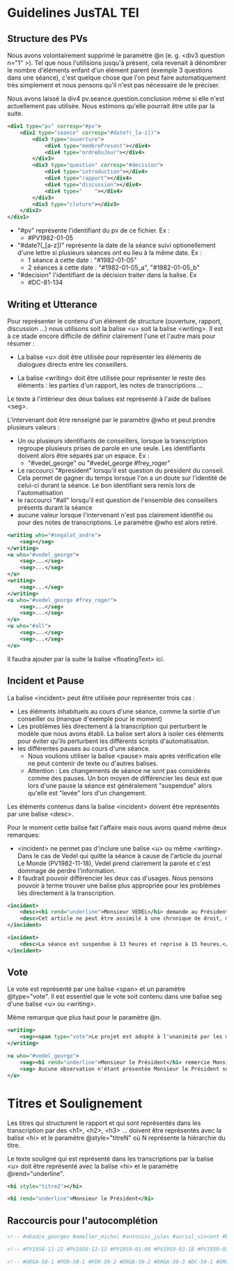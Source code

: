 # Guidelines JusTAL TEI

## Structure des PVs

Nous avons volontairement supprimé le paramètre @n (e. g. \<div3 question n="1" \>). Tel que nous l'utilisions jusqu'à présent, cela revenait à dénombrer le nombre d'éléments enfant d'un élément parent (exemple 3 questions dans une séance), c'est quelque chose que l'on peut faire automatiquement très simplement et nous pensons qu'il n'est pas nécessaire de le préciser.

Nous avons laissé la div4 pv.seance.question.conclusion même si elle n'est actuellement pas utilisée. Nous estimons qu'elle pourrait être utile par la suite.

```xml
<div1 type="pv" corresp="#pv">
    <div2 type="seance" corresp="#date?(_[a-z])">
        <div3 type="ouverture">
            <div4 type="membrePresent"></div4>
            <div4 type="ordreDuJour"></div4>
        </div3>
        <div3 type="question" corresp="#decision">
            <div4 type="introduction"></div4>
            <div4 type="rapport"></div4>
            <div4 type="discussion"></div4>
            <div4 type="    "></div4>
        </div3>
        <div3 type="cloture"></div3>
    </div2>
</div1>
```

- "#pv" représente l'identifiant du pv de ce fichier. Ex : 
    - #PV1982-01-05
- "#date?(_[a-z])" représente la date de la séance suivi optionellement d'une lettre si plusieurs séances ont eu lieu à la même date. Ex : 
    - 1 séance à cette date : "#1982-01-05"
    - 2 séances à cette date :  "#1982-01-05_a", "#1982-01-05_b"
- "#decision" l'identifiant de la décision traiter dans la balise. Ex
    - #DC-81-134

## Writing et Utterance

Pour représenter le contenu d'un élément de structure (ouverture, rapport, discussion ...) nous utilisons soit la balise \<u\> soit la balise \<writing\>. Il est à ce stade encore difficile de définir clairement l'une et l'autre mais pour résumer :

- La balise \<u\> doit être utilisée pour représenter les éléments de dialogues directs entre les conseillers.

- La balise \<writing\> doit être utilisée pour représenter le reste des éléments : les parties d'un rapport, les notes de transcriptions ...

Le texte à l'intérieur des deux balises est représenté à l'aide de balises \<seg\>.

L'intervenant doit être renseigné par le paramètre @who et peut prendre plusieurs valeurs :

- Un ou plusieurs identifiants de conseillers, lorsque la transcription regroupe plusieurs prises de parole en une seule. Les identifiants doivent alors être séparés par un espace. Ex :
    - "#vedel_george" ou "#vedel_george #frey_roger"
- Le raccourci "#president" lorsqu'il est question du président du conseil. Cela permet de gagner du temps lorsque l'on a un doute sur l'identité de celui-ci durant la séance. Le bon identifiant sera remis lors de l'automatisation
- le raccourci "#all" lorsqu'il est question de l'ensemble des conseillers présents durant la séance
- aucune valeur lorsque l'intervenant n'est pas clairement identifié ou pour des notes de transcriptions. Le paramètre @who est alors retiré.


```xml
<writing who="#segalat_andre">
    <seg></seg>
</writing>
<u who="#vedel_george">
    <seg>...</seg>
    <seg>...</seg>
</u>
<writing>
    <seg>...</seg>
</writing>
<u who="#vedel_george #frey_roger">
    <seg>...</seg>
    <seg>...</seg>
</u>
<u who="#all">
    <seg>...</seg>
    <seg>...</seg>
</u>
```

Il faudra ajouter par la suite la balise \<floatingText\> ici.

## Incident et Pause

La balise \<incident\> peut être utilisée pour représenter trois cas : 
- Les éléments inhabituels au cours d'une séance, comme la sortie d'un conseiller ou (manque d'exemple pour le moment)
- Les problèmes liés directement à la transcription qui perturbent le modèle que nous avons établi. La balise sert alors à isoler ces éléments pour éviter qu'ils perturbent les différents scripts d'automatisation.
-  les différentes pauses au cours d'une séance. 
    - Nous voulions utiliser la balise \<pause\> mais après vérification elle ne peut contenir de texte ou d'autres balises. 
    - Attention : Les changements de séance ne sont pas considérés comme des pauses. Un bon moyen de différencier les deux est que lors d'une pause la séance est généralement "suspendue" alors qu'elle est "levée" lors d'un changement.

Les éléments contenus dans la balise \<incident\> doivent être représentés par une balise \<desc\>.

Pour le moment cette balise fait l'affaire mais nous avons quand même deux remarques:
- \<incident\> ne permet pas d'inclure une balise \<u\> ou même \<writing\>. Dans le cas de Vedel qui quitte la séance à cause de l'article du journal Le Monde (PV1982-11-18), Vedel prend clairement la parole et c'est dommage de perdre l'information.
- Il faudrait pouvoir différencier les deux cas d'usages. Nous pensons pouvoir à terme trouver une balise plus appropriée pour les problèmes liés directement à la transcription.

```xml
<incident>
    <desc><hi rend="underline">Monsieur VEDEL</hi> demande au Président de bien vouloir l'excuser. Il souhaite, en effet, se retirer ayant, comme chacun le sait, dans un article du 3 février 1979, paru dans le journal "Le Monde", pris position sur la question essentielle qu'aura à connaître le Conseil c'est-à-dire l'obligation de mixité.</desc>
    <desc>Cet article ne peut être assimilé à une chronique de droit, même s'il ne présente pas un caractère polémique. Ne voulant pas être dans la position de "Barbe molle", avocat cher à Courteline, qui est tantôt juge, tantôt avocat, Monsieur VEDEL préfère se retirer.</desc>
</incident>

<incident>
    <desc>La séance est suspendue à 13 heures et reprise à 15 heures.</desc>
</incident>
```

## Vote

Le vote est représenté par une balise \<span\> et un paramètre @type="vote". Il est essentiel que le vote soit contenu dans une balise seg d'une balise \<u\> ou \<writing\>. 

Même remarque que plus haut pour le paramètre @n.

```xml
<writing>
    <seg><span type="vote">Le projet est adopté à l'unanimité par les membres du Conseil.</span></seg>
</writing>

<u who="#vedel_george">
    <seg><hi rend="underline">Monsieur le Président</hi> remercie Monsieur SEGALAT pour ...</seg>
    <seg> Aucune observation n'étant présentée Monsieur le Président soumet le projet de décision de Monsieur SEGALAT au vote du Conseil. <span type="vote">Ce projet est adopté à l'unanimité.</span></seg>
</u>

```

# Titres et Soulignement

Les titres qui structurent le rapport et qui sont représentés dans les transcription par des \<h1\>, \<h2\>, \<h3\> ... doivent être représentés avec la balise \<hi\> et le paramètre @style="titreN" où N représente la hiérarchie du titre.

Le texte souligné qui est représenté dans les transcriptions par la balise \<u\> doit être représenté avec la balise \<hi\> et le paramètre @rend="underline".

```xml
<hi style="titre2"></hi>

<hi rend="underline">Monsieur le Président</hi>
```

## Raccourcis pour l'autocomplétion

```xml
<!-- #abadie_georges #ameller_michel #antonini_jules #auriol_vincent #badinter_robert #barrot_jacques #bazy-malaurie_claire #belloubet_nicole #brouillet_rene #cabannes_jean #canivet_guy #cassin_rene #charasse_michel #chatenay_victor #chatenet_pierre #chenot_bernard #chirac_jacques #colliard_jean-claude #coste-floret_paul #coty_rene #dailly_etienne #de-guillenchmidt_jacqueline #debre_jean-louis #delepine_maurice #denoix-de-saint-marc_renaud #deschamps_andre #dubois_georges-leon #dumas_roland #dutheillet-de-lamothe_olivier #fabius_laurent #fabre_robert #faure_maurice #frey_roger #gilbert-jules_jean #giscard-d-estaing_valery #goguel_francois #gourault_jacqueline #gros_louis #guena_yves #haenel_hubert #hyest_jean-jacques #jospin_lionel #joxe_louis #joxe_pierre #jozeau-marigne_leon #juppe_alain #lancelot_alain #latscha_jacques #le-coq-de-kerland_charles #lecourt_robert #legatte_paul #lenoir_noelle #lottin_dominique #luchaire_francois #luquiens_corinne #maestracci_nicole #malbec_veronique #marcilhacy_pierre #mayer_daniel #mazeaud_pierre #mezard_jacques #michard-pellissier_jean #michelet_edmond #mollet-vieville_francis #monnerville_gaston #monnet_henri #noel_leon #palewski_gaston #pasteur-vallery-radot_louis #patin_maurice #pelletier_monique #peretti_achille #pezant_jean-louis #pillet_francois #pinault_michel #pompidou_georges #rey_henri #robert_jacques #rudloff_marcel #sainteny_jean #sarkozy_nicolas #schnapper_dominique #segalat_andre #seners_francois #simonnet_maurice-rene #steinmetz_pierre #vedel_georges #veil_simone #waline_marcel -->

<!-- #PV1958-11-22 #PV1958-12-13 #PV1959-01-08 #PV1959-03-18 #PV1959-03-21 #PV1959-05-14 #PV1959-06-24-25 #PV1959-07-24 #PV1959-11-27 #PV1960-01-15 #PV1960-01-29 #PV1960-04-07 #PV1960-05-12 #PV1960-07-08 #PV1960-08-11 #PV1960-10-10 #PV1960-10-14 #PV1960-11-18 #PV1960-12-17 #PV1960-12-20 #PV1960-12-23 #PV1961-01-14 #PV1961-01-20 #PV1961-02-17 #PV1961-04-23 #PV1961-05-03 #PV1961-05-30 #PV1961-06-30 #PV1961-07-18 #PV1961-07-28 #PV1961-09-08 #PV1961-09-14 #PV1961-10-04 #PV1961-10-18 #PV1961-12-22 #PV1962-01-16 #PV1962-03-25 #PV1962-04-03 #PV1962-04-13 #PV1962-05-09 #PV1962-07-10 #PV1962-07-31 #PV1962-10-15 #PV1962-11-06 #PV1962-12-04 #PV1963-02-19 #PV1963-03-12 #PV1963-06-11 #PV1963-07-09 #PV1963-07-30 #PV1963-10-04 #PV1963-12-20 #PV1964-01-21 #PV1964-03-17 #PV1964-05-12 #PV1964-05-22 #PV1964-06-11 #PV1964-07-30 #PV1964-09-17 #PV1964-10-15 #PV1964-12-18 #PV1964-12-21 #PV1965-02-09 #PV1965-07-02 #PV1965-10-14 #PV1965-11-18 #PV1965-11-30 #PV1965-12-05-06-07 #PV1965-12-09 #PV1965-12-14 #PV1965-12-19-20-21-22-28 #PV1966-03-10 #PV1966-07-08 #PV1966-10-13 #PV1966-11-17 #PV1966-12-21 #PV1967-01-26 #PV1967-02-27 #PV1967-05-09 #PV1967-05-11 #PV1967-07-12 #PV1967-10-18 #PV1967-12-12 #PV1968-01-30 #PV1968-04-04 #PV1968-06-06 #PV1968-07-26 #PV1968-10-11 #PV1968-11-27 #PV1969-02-27 #PV1969-04-27-28-29 #PV1969-05-02 #PV1969-05-14-15 #PV1969-05-17 #PV1969-05-21 #PV1969-06-01-03 #PV1969-06-05 #PV1969-06-10 #PV1969-06-13-15-17-18-19 #PV1969-06-26 #PV1969-07-09 #PV1969-10-14 #PV1969-10-24 #PV1969-11-20 #PV1970-01-15 #PV1970-02-23 #PV1970-05-21 #PV1970-06-19 #PV1970-07-09 #PV1970-10-09 #PV1970-11-13 #PV1970-12-17 #PV1970-12-30 #PV1971-04-01 #PV1971-04-23 #PV1971-05-18 #PV1971-06-17 #PV1971-07-16 #PV1971-10-15 #PV1972-01-20 #PV1972-02-29 #PV1972-04-28 #PV1972-06-28 #PV1972-10-12 #PV1972-11-08 #PV1972-12-21 #PV1973-02-20 #PV1973-05-17 #PV1973-07-05 #PV1973-07-11 #PV1973-10-11 #PV1973-11-07 #PV1973-11-28 #PV1973-12-19 #PV1973-12-27 #PV1974-04-03 #PV1974-04-18 #PV1974-04-21 #PV1974-04-25 #PV1974-05-07 #PV1974-05-09 #PV1974-05-19-22-23-24 #PV1974-05-21 #PV1974-10-03 #PV1974-12-23 #PV1974-12-30 #PV1975-01-14-15 #PV1975-04-17 #PV1975-05-15 #PV1975-07-23 #PV1975-10-02 #PV1975-11-19 #PV1975-12-30 #PV1976-01-28 #PV1976-03-03 #PV1976-06-02 #PV1976-06-14 #PV1976-07-06 #PV1976-07-15 #PV1976-10-06 #PV1976-11-08 #PV1976-12-02 #PV1976-12-20 #PV1976-12-28 #PV1976-12-29-30 #PV1977-01-12 #PV1977-02-15 #PV1977-04-27 #PV1977-06-07 #PV1977-07-05 #PV1977-07-20 #PV1977-10-18 #PV1977-11-03 #PV1977-11-16 #PV1977-11-23 #PV1977-12-30 #PV1978-01-18 #PV1978-04-27 #PV1978-04-29 #PV1978-05-10 #PV1978-05-31 #PV1978-06-14 #PV1978-07-27 #PV1978-10-05 #PV1978-11-22 #PV1978-12-29 #PV1979-01-17 #PV1979-02-22 #PV1979-04-26 #PV1979-05-23 #PV1979-05-30 #PV1979-07-12 #PV1979-07-25 #PV1979-09-13 #PV1979-10-10 #PV1979-11-21 #PV1979-12-24 #PV1979-12-30 #PV1980-01-09 #PV1980-05-06 #PV1980-05-14 #PV1980-06-17 #PV1980-07-01 #PV1980-07-17 #PV1980-07-22 #PV1980-10-15 #PV1980-10-24 #PV1980-10-29 #PV1980-12-02 #PV1980-12-19 #PV1980-12-30 #PV1981-01-19-20 #PV1981-01-21 #PV1981-02-24 #PV1981-03-09 #PV1981-03-19 #PV1981-03-31 #PV1981-04-09 #PV1981-04-10 #PV1981-04-11 #PV1981-04-29 #PV1981-05-13-14-15 #PV1981-06-11 #PV1981-07-10 #PV1981-10-09 #PV1981-10-30-31 #PV1981-12-12-21_1982-01-06-07-08-09-11-15-16 #PV1981-12-16 #PV1981-12-30 #PV1981-12-31 #PV1982-01-05 #PV1982-02-11 #PV1982-02-18-23 #PV1982-02-24-25 #PV1982-03-25 #PV1982-04-16-20 #PV1982-06-23 #PV1982-06-28 #PV1982-07-27 #PV1982-07-30 #PV1982-10-12 #PV1982-10-22 #PV1982-11-10 #PV1982-11-18 #PV1982-11-26 #PV1982-12-02 #PV1982-12-14 #PV1982-12-28 #PV1982-12-29 #PV1982-12-30 #PV1983-01-12 #PV1983-01-14 #PV1983-03-24 #PV1983-04-25 #PV1983-05-28 #PV1983-06-15 #PV1983-07-19 #PV1983-07-20 #PV1983-10-12 #PV1983-12-14 #PV1983-12-29 #PV1984-01-19-20 #PV1984-02-28 #PV1984-06-04 #PV1984-06-18 #PV1984-07-25-26 #PV1984-08-30 #PV1984-09-12 #PV1984-10-10-11 #PV1984-12-29 #PV1985-01-18 #PV1985-01-25 #PV1985-05-22 #PV1985-06-26 #PV1985-07-10 #PV1985-07-17 #PV1985-07-24 #PV1985-08-08 #PV1985-08-23 #PV1985-10-09 #PV1985-11-13 #PV1985-12-13 #PV1985-12-28 #PV1986-01-16 #PV1986-03-05 #PV1986-03-19 #PV1986-04-01 #PV1986-04-16 #PV1986-04-25 #PV1986-06-03 #PV1986-06-25-26 #PV1986-07-01-02 #PV1986-07-03 #PV1986-07-29 #PV1986-08-12 #PV1986-08-26 #PV1986-09-02-03 #PV1986-09-18 #PV1986-10-24 #PV1986-11-17-18 #PV1986-12-02 #PV1986-12-22 #PV1986-12-29 #PV1987-01-06 #PV1987-01-22-23 #PV1987-02-20 #PV1987-03-17 #PV1987-05-05 #PV1987-06-02 #PV1987-06-26 #PV1987-07-07 #PV1987-07-22 #PV1987-07-28 #PV1987-09-23 #PV1987-10-05 #PV1987-11-24 #PV1987-12-01 #PV1987-12-28 #PV1987-12-30 #PV1988-01-05 #PV1988-01-07 #PV1988-01-19 #PV1988-02-23 #PV1988-03-10 #PV1988-03-22 #PV1988-04-06 #PV1988-04-07 #PV1988-04-12 #PV1988-04-26-27 #PV1988-04-28 #PV1988-05-03 #PV1988-05-10 #PV1988-05-11 #PV1988-06-04 #PV1988-07-13-14 #PV1988-07-20 #PV1988-07-21 #PV1988-10-05 #PV1988-10-18 #PV1988-10-25 #PV1988-11-09 #PV1988-12-06 #PV1988-12-20 #PV1988-12-29 #PV1989-01-12 #PV1989-01-17-18 #PV1989-02-01 #PV1989-05-11 #PV1989-06-07 #PV1989-07-04 #PV1989-07-08 #PV1989-07-25 #PV1989-07-26 #PV1989-07-28 #PV1989-10-11 #PV1989-10-24 #PV1989-11-07 #PV1989-12-05 #PV1989-12-28-29 #PV1990-01-09 #PV1990-01-11 #PV1990-01-22 #PV1990-03-06 #PV1990-05-04 #PV1990-05-29 #PV1990-06-06 #PV1990-07-05 #PV1990-07-25 #PV1990-10-02 #PV1990-11-07 #PV1990-12-06 #PV1990-12-27 #PV1990-12-28 #PV1991-01-08 #PV1991-01-16 #PV1991-03-12 #PV1991-04-11 #PV1991-05-06 #PV1991-05-07-08-09 #PV1991-05-23 #PV1991-06-13 #PV1991-07-09 #PV1991-07-23 #PV1991-07-24 #PV1991-07-25 #PV1991-07-29 #PV1991-08-02 #PV1991-10-01 #PV1991-11-20 #PV1991-12-19 #PV1991-12-30 #PV1992-01-15 #PV1992-02-21 #PV1992-02-25 #PV1992-04-07-08-09 #PV1992-06-09 #PV1992-07-07 #PV1992-07-28 #PV1992-07-29 #PV1992-09-02 #PV1992-09-15 #PV1992-09-18 #PV1992-09-22-23 #PV1992-10-06 #PV1992-12-08 #PV1992-12-17 #PV1992-12-29 #PV1993-01-05 #PV1993-01-06 #PV1993-01-07 #PV1993-01-12 #PV1993-01-19-20 #PV1993-01-21 #PV1993-04-06 #PV1993-06-21 #PV1993-06-30 #PV1993-07-20 #PV1993-07-28 #PV1993-08-03 #PV1993-08-05 #PV1993-08-11 #PV1993-08-12-13 #PV1993-09-22 #PV1993-11-04 #PV1993-11-19 #PV1993-12-16 #PV1993-12-17 #PV1993-12-29 #PV1994-01-13 #PV1994-01-20 #PV1994-01-21 #PV1994-01-27 #PV1994-03-08-10 #PV1994-03-29 #PV1994-05-31 #PV1994-06-07 #PV1994-06-14 #PV1994-07-06 #PV1994-07-07 #PV1994-07-21 #PV1994-07-26-27 #PV1994-07-29 #PV1994-08-03 #PV1994-10-11 #PV1994-11-03 #PV1994-12-20 #PV1994-12-29 #PV1995-01-10 #PV1995-01-11 #PV1995-01-17-18 #PV1995-01-19 #PV1995-01-25 #PV1995-01-26 #PV1995-02-02 #PV1995-02-08 #PV1995-02-15 #PV1995-03-08 #PV1995-03-09 #PV1995-04-05 #PV1995-04-06 #PV1995-04-09 #PV1995-04-12 #PV1995-04-26 #PV1995-04-27 #PV1995-05-12 #PV1995-06-08 #PV1995-06-28 #PV1995-07-12 #PV1995-07-27 #PV1995-09-14 #PV1995-10-05 #PV1995-10-11 #PV1995-11-08 #PV1995-11-29 #PV1995-12-08 #PV1995-12-15 #PV1995-12-28 #PV1995-12-29 #PV1995-12-30 -->

<!-- #ORGA-58-1 #PDR-58-1 #PDR-59-2 #ORGA-59-2 #ORGA-59-3 #DC-59-1 #ORGA-59-4 #DC-59-2 #DC-59-3 #DC-59-4 #FNR-59-1 #L-59-1 #DC-60-6 #DC-59-5 #L-60-3 #L-60-2 #L-60-4 #L-60-5 #D-60-1 #L-60-6 #L-60-7 #DC-60-7 #DC-60-8 #ORGA-59-5 #L-60-9 #ORGA-60-6 #L-60-8 #DC-60-9 #REF-60-1 #DC-60-10 #L-60-10 #REF-60-2 #REF-60-3 #REF-61-4 #DC-60-11 #L-61-11 #L-61-12 #AR16-61-1 #L-61-13 #DC-61-12 #FNR-61-2 #D-61-2 #L-61-14 #L-61-15 #DC-61-13 #DC-61-14 #FNR-61-3 #AUTR-61-1 #ORGA-61-7 #FNR-61-4 #L-61-16 #DC-61-15 #DC-61-16 #L-61-17 #L-62-18 #REF-62-5 #REF-62-6 #L-62-19 #REF-62-7 #ORGA-62-8 #DC-62-17 #DC-62-18 #DC-62-19 #ORGA-62-9 #REF-62-8 #DC-62-20 #REF-62-9 #L-62-21 #L-62-20 #L-63-22 #L-63-23 #DC-63-21 #DC-63-22 #L-63-24 #DC-63-23 #ORGA-63-10 #DC-63-24 #DC-63-25 #D-64-3 #L-64-27 #L-64-28 #L-64-29 #FNR-64-6 #FNR-63-5 #L-63-25 #L-63-26 #L-64-30 #DC-64-26 #ORGA-64-11 #DC-64-27 #L-64-31 #L-64-32 #L-65-33 #L-65-34 #L-65-35 #ORGA-65-12 #PDR-65-3 #PDR-65-4 #PDR-65-5 #PDR-65-6 #PDR-65-7 #PDR-65-8 #PDR-65-9 #PDR-65-10 #PDR-65-11 #L-66-36 #L-66-38 #L-66-37 #I-66-1 #DC-66-29 #DC-66-30 #DC-66-28 #L-66-39 #L-66-40 #L-66-41 #ORGA-66-13 #L-66-42 #FNR-66-7 #L-67-43 #DC-67-31 #L-67-44 #L-67-45 #DC-67-32 #DC-67-33 #DC-67-34 #L-67-46 #ORGA-67-14 #L-67-47 #L-67-48 #L-67-49 #DC-68-35 #L-68-50 #L-68-51 #DC-68-36 #ORGA-68-15 #ORGA-68-16 #FNR-68-8 #L-69-52 #L-69-53 #PDR-69-12 #REF-69-10 #PDR-69-13 #PDR-69-14 #PDR-69-15 #PDR-69-16 #PDR-69-17 #PDR-69-18 #PDR-69-19 #PDR-69-20 #PDR-69-21 #L-69-54 #PDR-69-22 #L-69-55 #L-69-56 #ORGA-69-17 #L-69-57 #L-69-58 #DC-69-37 #DC-69-38 #L-70-61 #L-70-59 #L-70-60 #L-70-62 #DC-70-39 #DC-70-40 #L-70-63 #ORGA-70-18 #L-70-64 #L-70-66 #L-70-65 #DC-70-41 #L-71-67 #L-71-68 #L-71-69 #L-71-70 #DC-71-42 #DC-71-43 #DC-71-45 #DC-71-44 #ORGA-71-19 #DC-71-46 #L-72-71 #L-72-73 #L-72-72 #REF-72-11 #DC-72-47 #DC-72-48 #ORGA-72-20 #L-72-74 #L-72-75 #L-73-76 #DC-73-49 #DC-73-50 #L-73-77 #ORGA-73-21 #L-73-78 #L-73-79 #L-73-80 #L-73-81 #DC-73-51 #PDR-74-23 #PDR-74-24 #PDR-74-25 #PDR-74-29 #PDR-74-26 #PDR-74-27 #PDR-74-28 #PDR-74-30 #PDR-74-31 #PDR-74-32 #PDR-74-33 #L-74-82 #ORGA-74-22 #DC-74-52 #DC-74-53 #DC-74-54 #L-75-83 #DC-75-55 #DC-75-57 #DC-75-58 #DC-75-56 #ORGA-75-23 #L-75-84 #L-75-86 #L-75-85 #DC-75-59 #DC-75-60 #DC-75-61 #DC-75-63 #DC-75-62 #L-76-88 #L-76-87 #DC-76-64 #L-76-89 #L-76-90 #L-76-91 #DC-76-65 #DC-76-66 #I-76-2 #DC-76-67 #DC-76-68 #ORGA-76-24 #L-76-93 #L-76-92 #DC-76-69 #DC-76-70 #L-76-94 #I-76-3 #DC-76-78 #DC-76-76 #DC-76-73 #DC-76-74 #DC-76-71 #DC-76-72 #DC-76-77 #DC-76-75 #L-77-95 #L-77-96 #L-77-98 #L-77-97 #I-77-4 #FNR-77-9 #DC-77-79 #DC-77-80_81 #DC-77-83 #DC-77-84 #DC-77-85 #L-77-99 #DC-77-82 #I-77-5 #ORGA-77-25 #DC-77-86 #L-77-101 #L-77-100 #DC-77-87 #DC-77-88 #DC-77-89 #DC-77-90 #DC-77-92 #DC-77-91 #ORGA-78-26 #DC-78-93 #L-78-102 #L-78-103 #DC-78-94 #DC-78-96 #DC-78-97 #DC-78-95 #ORGA-78-27 #L-78-104 #DC-78-98 #DC-78-100 #DC-78-99 #L-78-105 #DC-78-103 #DC-78-101 #DC-78-102 #L-79-106 #FNR-79-10 #DC-79-104 #FNR-79-11 #L-79-107 #DC-79-107 #DC-79-106 #DC-79-105 #L-79-108 #L-79-109 #L-79-110 #ORGA-79-28 #DC-79-108 #L-79-111 #L-79-112 #DC-79-110 #DC-79-111 #DC-79-112 #DC-79-109 #DC-80-113 #L-80-113 #DC-80-114 #DC-80-115 #DC-80-116 #DC-80-118 #DC-80-121 #DC-80-120 #DC-80-117 #DC-80-119 #DC-80-122 #L-80-115 #ORGA-80-29 #L-80-114 #DC-80-123 #L-80-116 #L-80-117 #DC-80-124 #L-80-119 #L-80-118 #DC-80-125 #DC-80-126 #L-80-120 #DC-80-127 #DC-80-128 #PDR-81-34 #ORGA-81-30 #L-81-121 #PDR-81-35 #PDR-81-37 #PDR-81-36 #PDR-81-38 #PDR-81-39 #PDR-81-40 #PDR-81-41 #PDR-81-42 #PDR-81-43 #PDR-81-44 #PDR-81-45 #PDR-81-46 #PDR-81-47 #ELEC-81-1 #ORGA-81-31 #ORGA-81-32 #DC-81-130 #DC-81-129 #DC-81-132 #DC-81-131 #DC-81-133 #DC-81-135 #DC-81-136 #DC-81-134 #DC-82-139 #DC-82-137 #DC-82-138 #L-82-122 #ELEC-82-2 #L-82-124 #L-82-123 #L-82-125 #DC-82-140 #DC-82-142 #DC-82-141 #DC-82-143 #ORGA-82-33 #L-82-126 #DC-82-144 #DC-82-145 #L-82-127 #L-82-128 #DC-82-146 #L-82-129 #DC-82-147 #DC-82-148 #DC-82-149 #DC-82-154 #DC-82-150 #DC-82-155 #DC-82-151 #DC-82-152 #DC-82-153 #D-83-4 #ORGA-83-34 #DC-83-156 #DC-83-157 #DC-83-158 #DC-83-159 #DC-83-160 #DC-83-161 #L-83-130 #L-83-131 #L-83-132 #DC-83-162 #ORGA-83-35 #L-83-133 #L-83-134 #DC-83-163 #L-83-135 #DC-83-166 #DC-83-164 #DC-83-167 #DC-83-165 #DC-83-168 #DC-84-169 #L-84-136 #DC-84-170 #L-84-137 #DC-84-171 #DC-84-176 #DC-84-174 #DC-84-172 #DC-84-175 #DC-84-173 #DC-84-177 #DC-84-178 #DC-84-179 #DC-84-180 #ORGA-84-36 #DC-84-181 #DC-84-186 #DC-84-184 #DC-84-182 #DC-84-183 #DC-84-185 #DC-85-187 #DC-85-188 #L-85-138 #DC-85-194 #DC-85-195 #DC-85-191 #DC-85-189 #DC-85-192 #DC-85-193 #DC-85-190 #L-85-140 #DC-85-196 #L-85-139 #DC-85-197 #ORGA-85-37 #L-85-141 #L-85-142 #L-85-143 #L-85-144 #DC-85-198 #DC-85-199 #DC-85-205 #ORGA-85-38 #DC-85-201 #DC-85-203 #DC-85-202 #DC-85-200 #DC-85-204 #ORGA-86-39 #L-86-145 #L-86-146 #ORGA-86-40 #ORGA-86-41 #ELEC-86-3 #ORGA-86-42 #DC-86-206 #DC-86-207 #DC-86-208 #DC-86-209 #DC-86-210 #DC-86-212 #DC-86-211 #DC-86-214 #DC-86-215 #DC-86-213 #DC-86-216 #DC-86-217 #L-86-147 #ORGA-86-43 #DC-86-218 #L-86-148 #DC-86-219 #DC-86-220 #DC-86-221 #DC-86-223 #DC-86-222 #DC-86-225 #DC-86-224 #L-87-149 #L-87-150 #ORGA-87-44 #DC-87-226 #DC-87-228 #DC-87-227 #ORGA-87-45 #DC-87-229 #DC-87-230 #L-87-151 #ORGA-87-46 #ORGA-87-47 #L-87-152 #I-87-6 #PDR-87-48 #PDR-87-49 #ORGA-87-48 #DC-87-237 #DC-87-239 #DC-87-231 #DC-87-235 #DC-87-236 #DC-87-238 #DC-87-233 #DC-87-232 #DC-87-234 #DC-87-240 #DC-87-241 #L-88-153 #DC-88-242 #PDR-88-51 #L-88-154 #L-88-155 #PDR-88-52 #PDR-88-50 #PDR-88-53 #L-88-156 #PDR-88-54 #PDR-88-55 #PDR-88-56 #PDR-88-57 #PDR-88-58 #PDR-88-59 #L-88-157 #PDR-88-60 #ELEC-88-4 #ELEC-88-5 #DC-88-243 #L-88-158 #ELEC-88-6 #ELEC-88-7 #ORGA-88-49 #DC-88-244 #PDR-88-61 #ORGA-88-50 #ORGA-88-51 #REF-88-12 #DC-88-245 #L-88-159 #REF-88-13 #REF-88-14 #I-88-7 #DC-88-246 #DC-88-250 #DC-88-249 #DC-88-251 #DC-88-247 #DC-88-248 #I-89-10 #ORGA-89-52 #DC-89-252 #ORGA-89-53 #DC-89-253 #DC-89-254 #DC-89-255 #DC-89-258 #DC-89-256 #DC-89-257 #DC-89-259 #L-89-160 #DC-89-260 #DC-89-261 #ORGA-89-54 #L-89-161 #DC-89-262 #I-89-8 #L-89-162 #DC-89-268 #DC-89-270 #DC-89-264 #DC-89-265 #DC-89-266 #DC-89-271 #DC-89-263 #DC-89-267 #DC-89-272 #DC-89-269 #I-89-9 #L-90-163 #DC-90-273 #L-90-164 #DC-90-274 #DC-90-275 #DC-90-276 #ORGA-90-55 #DC-90-277 #ORGA-90-56 #DC-90-279 #DC-90-278 #DC-90-280 #DC-90-281 #DC-90-286 #DC-90-285 #DC-90-282 #ORGA-91-57 #DC-90-283 #DC-90-284 #DC-90-288 #DC-90-287 #ORGA-91-58 #L-91-165 #DC-91-289 #DC-91-291 #DC-91-290 #DC-91-292 #L-91-166 #ORGA-91-59 #DC-91-293 #DC-91-295 #DC-91-298 #DC-91-294 #DC-91-296 #DC-91-297 #DC-91-299 #ORGA-91-60 #DC-91-300 #L-91-167 #DC-91-302 #DC-91-301 #DC-91-303 #DC-91-304 #DC-92-306 #DC-92-305 #DC-92-307 #DC-92-308 #DC-92-309 #L-92-168 #ORGA-92-61 #REF-92-15 #DC-92-310 #DC-92-311 #DC-92-312 #REF-92-16 #REF-92-17 #REF-92-18 #DC-92-313 #REF-92-19 #ORGA-92-62 #REF-92-20 #L-92-169 #L-92-170 #DC-92-314 #L-92-171 #L-92-172 #L-92-173 #ORGA-93-63 #ORGA-93-65 #ORGA-93-64 #DC-92-315 #DC-92-316 #DC-92-317 #L-93-174 #DC-93-320 #DC-93-318 #DC-93-319 #DC-93-321 #DC-93-322 #DC-93-324 #DC-93-323 #DC-93-326 #DC-93-325 #L-93-175 #ORGA-93-66 #DC-93-327 #DC-93-328 #ELEC-93-8 #DC-93-330 #DC-93-331 #DC-93-332 #DC-93-329 #DC-93-334 #DC-93-333 #DC-93-335 #DC-93-336 #DC-93-337 #ORGA-94-67 #DC-94-338 #L-94-176 #ELEC-93-8R #ELEC-94-9 #DC-94-339 #ORGA-94-68 #DC-94-340 #DC-94-341 #DC-94-342 #DC-94-346 #R2_AN-93-1213 #DC-94-343_344 #DC-94-345 #DC-94-347 #DC-94-348 #ORGA-94-69 #D-94-5 #DC-94-349 #DC-94-350 #DC-94-351 #DC-94-355 #DC-94-354 #DC-94-353_356 #DC-95-363 #DC-94-352 #DC-94-359 #DC-94-357 #DC-94-358 #DC-95-361 #DC-95-362 #DC-95-360 #DC-95-364 #ORGA-95-70 #ORGA-95-71 #ORGA-95-72 #PDR-95-63 #ORGA-95-73 #PDR-95-64 #PDR-95-67 #PDR-95-62 #PDR-95-66 #PDR-95-65 #PDR-95-68 #PDR-95-69 #PDR-95-70 #PDR-95-71 #PDR-95-72 #PDR-95-73 #PDR-95-74 #PDR-95-75 #PDR-95-76 #PDR-95-77 #PDR-95-78 #PDR-95-79 #PDR-95-80 #D-95-6 #PDR-95-81 #L-95-177 #ELEC-95-10 #ORGA-95-74 #PDR-95-82 #PDR-95-83 #DC-95-365 #I-95-11 #I-95-12 #ORGA-95-75 #PDR-95-87 #PDR-95-84 #PDR-95-85 #PDR-95-86 #PDR-95-89 #PDR-95-90 #PDR-95-91 #PDR-95-88 #PDR-95-92 #DC-95-366 #DC-95-367 #PDR-95-93 #DC-95-368 #DC-95-369 #DC-95-371 #DC-95-370 -->
```